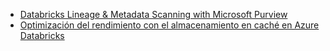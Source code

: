 * [Databricks Lineage & Metadata Scanning with Microsoft Purview](https://medium.com/@olafwrieden/databricks-lineage-metadata-scanning-with-microsoft-purview-9a52825cf6b6)
* [Optimización del rendimiento con el almacenamiento en caché en Azure Databricks](https://learn.microsoft.com/es-es/azure/databricks/optimizations/disk-cache)
